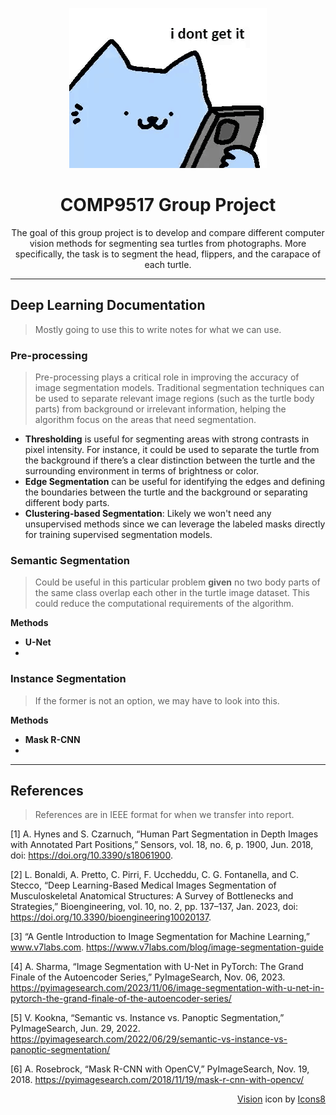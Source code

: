 <p align="center"><img src="assets/ow.gif" alt="ow"></p>
<h1 align="center">COMP9517 Group Project</h1>

<p align="center">The goal of this group project is to develop and compare different computer vision methods
for segmenting sea turtles from photographs. More specifically, the task is to segment the
head, flippers, and the carapace of each turtle.</p>

---

## Deep Learning Documentation
> Mostly going to use this to write notes for what we can use.

### Pre-processing
> Pre-processing plays a critical role in improving the accuracy of image segmentation models. Traditional segmentation techniques can be used to separate relevant image regions (such as the turtle body parts) from background or irrelevant information, helping the algorithm focus on the areas that need segmentation.

- **Thresholding** is useful for segmenting areas with strong contrasts in pixel intensity. For instance, it could be used to separate the turtle from the background if there’s a clear distinction between the turtle and the surrounding environment in terms of brightness or color.
- **Edge Segmentation** can be useful for identifying the edges and defining the boundaries between the turtle and the background or separating different body parts.
- **Clustering-based Segmentation**: Likely we won't need any unsupervised methods since we can leverage the labeled masks directly for training supervised segmentation models.

### Semantic Segmentation
> Could be useful in this particular problem **given** no two body parts of the same class overlap each other in the turtle image dataset. This could reduce the computational requirements of the algorithm.

**Methods**
- **U-Net**
- 

### Instance Segmentation
> If the former is not an option, we may have to look into this.

**Methods**
- **Mask R-CNN**
- 

---

## References
> References are in IEEE format for when we transfer into report.

[1] A. Hynes and S. Czarnuch, “Human Part Segmentation in Depth Images with Annotated Part Positions,” Sensors, vol. 18, no. 6, p. 1900, Jun. 2018, doi: https://doi.org/10.3390/s18061900.

[2] L. Bonaldi, A. Pretto, C. Pirri, F. Uccheddu, C. G. Fontanella, and C. Stecco, “Deep Learning-Based Medical Images Segmentation of Musculoskeletal Anatomical Structures: A Survey of Bottlenecks and Strategies,” Bioengineering, vol. 10, no. 2, pp. 137–137, Jan. 2023, doi: https://doi.org/10.3390/bioengineering10020137.

[3] “A Gentle Introduction to Image Segmentation for Machine Learning,” www.v7labs.com. https://www.v7labs.com/blog/image-segmentation-guide

[4] A. Sharma, “Image Segmentation with U-Net in PyTorch: The Grand Finale of the Autoencoder Series,” PyImageSearch, Nov. 06, 2023. https://pyimagesearch.com/2023/11/06/image-segmentation-with-u-net-in-pytorch-the-grand-finale-of-the-autoencoder-series/

[5] V. Kookna, “Semantic vs. Instance vs. Panoptic Segmentation,” PyImageSearch, Jun. 29, 2022. https://pyimagesearch.com/2022/06/29/semantic-vs-instance-vs-panoptic-segmentation/

[6] A. Rosebrock, “Mask R-CNN with OpenCV,” PyImageSearch, Nov. 19, 2018. https://pyimagesearch.com/2018/11/19/mask-r-cnn-with-opencv/

<p align="right"><a target="_blank" href="https://icons8.com/icon/g5JjVIjdQ1uC/visionn">Vision</a> icon by <a target="_blank" href="https://icons8.com">Icons8</a></p>
